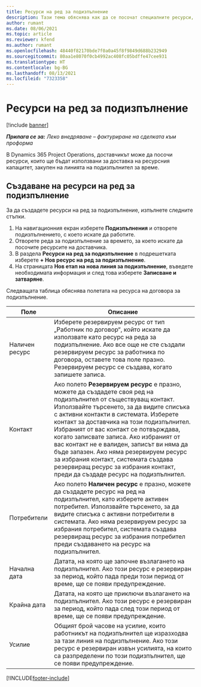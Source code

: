 ```yaml
---
title: Ресурси на ред за подизпълнение
description: Тази тема обяснява как да се посочат специалните ресурси, които се предоставят от доставчика за конкретна подизпълнителна линия за време.
author: rumant
ms.date: 08/06/2021
ms.topic: article
ms.reviewer: kfend
ms.author: rumant
ms.openlocfilehash: 48440f82170bde7f0a0a45f8f9849d688b232949
ms.sourcegitcommit: 80aa1e8070f0cb4992ac408fc05bdffe47cee931
ms.translationtype: HT
ms.contentlocale: bg-BG
ms.lasthandoff: 08/13/2021
ms.locfileid: "7323358"
---
```

# <a name="subcontract-line-resources"></a>Ресурси на ред за подизпълнение

[!include [banner](../../includes/dataverse-preview.md)]

_**Прилага се за:** Леко внедряване – фактуриране на сделката към проформа_

В Dynamics 365 Project Operations, доставчикът може да посочи ресурси, които ще бъдат използвани за доставка на ресурсния капацитет, закупен на линията на подизпълнител за време.

## <a name="create-subcontract-line-resources"></a>Създаване на ресурси на ред за подизпълнение

За да създадете ресурси на ред за подизпълнение, изпълнете следните стъпки.

1. На навигационния екран изберете **Подизпълнения** и отворете подизпълнението, с което искате да работите.
2. Отворете реда за подизпълнение за времето, за което искате да посочите ресурсите на доставчика.
3. В раздела **Ресурси на ред за подизпълнение** в подрешетката изберете **+ Нов ресурс на ред за подизпълнение**.
4. На страницата **Нов етап на нова линия за подизпълнение**, въведете необходимата информация и след това изберете **Записване и затваряне**.

Следващата таблица обяснява полетата на ресурса на договора за подизпълнение.

| Поле |  Описание |
| ----- | ------------ |
| Наличен ресурс | Изберете резервируем ресурс от тип „Работник по договор“, който искате да използвате като ресурс на реда за подизпълнение. Ако все още не сте създали резервируем ресурс за работника по договора, оставете това поле празно. Резервируем ресурс се създава, когато запишете записа.  |
| Контакт | Ако полето **Резервируем ресурс** е празно, можете да създадете своя ред на подизпълнител от съществуващ контакт. Използвайте търсенето, за да видите списъка с активни контакти в системата. Изберете контакт за доставчика на този подизпълнител. Избраният от вас контакт се потвърждава, когато записвате записа. Ако избраният от вас контакт не е валиден, записът ви няма да бъде запазен. Ако няма резервируем ресурс за избрания контакт, системата създава резервиращ ресурс за избрания контакт, преди да създаде ресурс на подизпълнител. |
| Потребители | Ако полето **Наличен ресурс** е празно, можете да създадете ресурс на ред на подизпълнител, като изберете активен потребител. Използвайте търсенето, за да видите списъка с активни потребители в системата. Ако няма резервируем ресурс за избрания потребител, системата създава резервиращ ресурс за избрания потребител преди създаването на ресурс на подизпълнител. |
| Начална дата | Датата, на която ще започне възлагането на подизпълнител. Ако този ресурс е резервиран за период, който пада преди този период от време, ще се появи предупреждение. |
| Крайна дата | Датата, на която ще приключи възлагането на подизпълнител. Ако този ресурс е резервиран за период, който пада след този период от време, ще се появи предупреждение. |
| Усилие | Общият брой часове на усилие, които работникът на подизпълнител ще изразходва за тази линия на подизпълнение. Ако този ресурс е резервиран извън усилията, на които са разпределени по този подизпълнител, ще се появи предупреждение. |


[!INCLUDE[footer-include](../../includes/footer-banner.md)]
